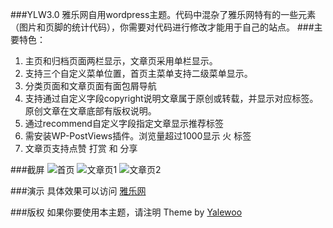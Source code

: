 ###YLW3.0
雅乐网自用wordpress主题。代码中混杂了雅乐网特有的一些元素（图片和页脚的统计代码），你需要对代码进行修改才能用于自己的站点。
###主要特色：
 1. 主页和归档页面两栏显示，文章页采用单栏显示。
 2. 支持三个自定义菜单位置，首页主菜单支持二级菜单显示。
 3. 分类页面和文章页面有面包屑导航
 4. 支持通过自定义字段copyright说明文章属于原创或转载，并显示对应标签。原创文章在文章底部有版权说明。
 5. 通过recommend自定义字段指定文章显示推荐标签
 6. 需安装WP-PostViews插件。浏览量超过1000显示 火 标签
 7. 文章页支持点赞 打赏 和 分享

###截屏
![首页][1]
![文章页1][2]
![文章页2][3]

###演示
具体效果可以访问 [雅乐网][4]

###版权
如果你要使用本主题，请注明 Theme by [Yalewoo][5]
 
 


  [1]: https://github.com/yalewoo/YLW3/blob/master/img/screen/screen1.png
  [2]: https://github.com/yalewoo/YLW3/blob/master/img/screen/scrn20170314170305.png
  [3]: https://github.com/yalewoo/YLW3/blob/master/img/screen/scrn20170314170357.png
  [4]: http://www.yalewoo.com
  [5]: http://www.yalewoo.com/ylw3.html